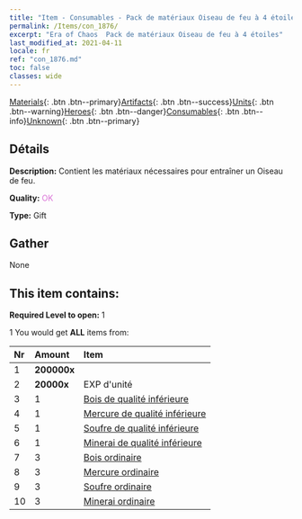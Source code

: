 ```yaml
---
title: "Item - Consumables - Pack de matériaux Oiseau de feu à 4 étoiles"
permalink: /Items/con_1876/
excerpt: "Era of Chaos  Pack de matériaux Oiseau de feu à 4 étoiles"
last_modified_at: 2021-04-11
locale: fr
ref: "con_1876.md"
toc: false
classes: wide
---
```

 [Materials](/fr/Items/){: .btn .btn--primary}[Artifacts](/fr/Items/Artifacts/){: .btn .btn--success}[Units](/fr/Items/Units/){: .btn .btn--warning}[Heroes](/fr/Items/Heroes/){: .btn .btn--danger}[Consumables](/fr/Items/Consumables/){: .btn .btn--info}[Unknown](/fr/Items/Unknown/){: .btn .btn--primary}

## Détails
 **Description:** Contient les matériaux nécessaires pour entraîner un Oiseau de feu.

 **Quality:** <span style="color: #DA70D6">OK</span>

 **Type:** Gift

## Gather

  None

## This item contains:

 **Required Level to open:** 1

 1 You would get **ALL** items  from:

  | Nr | Amount |     Item    |
  |:---|:-------|:------------|
  | 1 |  **200000x** | <i class="fas fa-coins"/> |  | 
  | 2 |  **20000x** | EXP d'unité |  | 
  | 3 | 1 | [Bois de qualité inférieure](/fr/Items/mat_1/) | 
  | 4 | 1 | [Mercure de qualité inférieure](/fr/Items/mat_2/) | 
  | 5 | 1 | [Soufre de qualité inférieure](/fr/Items/mat_3/) | 
  | 6 | 1 | [Minerai de qualité inférieure](/fr/Items/mat_1/) | 
  | 7 | 3 | [Bois ordinaire](/fr/Items/mat_7/) | 
  | 8 | 3 | [Mercure ordinaire](/fr/Items/mat_8/) | 
  | 9 | 3 | [Soufre ordinaire](/fr/Items/mat_9/) | 
  | 10 | 3 | [Minerai ordinaire](/fr/Items/mat_6/) | 
